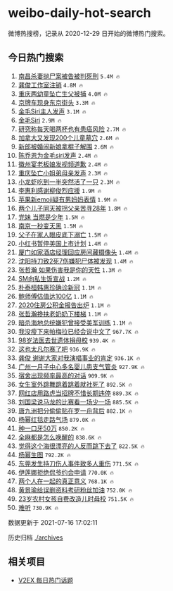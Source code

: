 # weibo-daily-hot-search

微博热搜榜，记录从 2020-12-29 日开始的微博热门搜索。

## 今日热门搜索

<!-- BEGIN -->

1. [南昌杀妻抛尸案被告被判死刑](https://s.weibo.com/weibo?q=%23%E5%8D%97%E6%98%8C%E6%9D%80%E5%A6%BB%E6%8A%9B%E5%B0%B8%E6%A1%88%E8%A2%AB%E5%91%8A%E8%A2%AB%E5%88%A4%E6%AD%BB%E5%88%91%23&Refer=top) `5.4M 🔥`
1. [龚俊工作室注销](https://s.weibo.com/weibo?q=%23%E9%BE%9A%E4%BF%8A%E5%B7%A5%E4%BD%9C%E5%AE%A4%E6%B3%A8%E9%94%80%23&Refer=top) `4.8M 🔥`
1. [重庆两幼童坠亡生父被捕](https://s.weibo.com/weibo?q=%23%E9%87%8D%E5%BA%86%E4%B8%A4%E5%B9%BC%E7%AB%A5%E5%9D%A0%E4%BA%A1%E7%94%9F%E7%88%B6%E8%A2%AB%E6%8D%95%23&Refer=top) `4.0M 🔥`
1. [京牌车现身东京街头](https://s.weibo.com/weibo?q=%23%E4%BA%AC%E7%89%8C%E8%BD%A6%E7%8E%B0%E8%BA%AB%E4%B8%9C%E4%BA%AC%E8%A1%97%E5%A4%B4%23&Refer=top) `3.3M 🔥`
1. [金毛Siri主人发声](https://s.weibo.com/weibo?q=%23%E9%87%91%E6%AF%9BSiri%E4%B8%BB%E4%BA%BA%E5%8F%91%E5%A3%B0%23&Refer=top) `3.1M 🔥`
1. [金毛Siri](https://s.weibo.com/weibo?q=%23%E9%87%91%E6%AF%9BSiri%23&Refer=top) `2.9M 🔥`
1. [研究称每天喝两杯也有患癌风险](https://s.weibo.com/weibo?q=%23%E7%A0%94%E7%A9%B6%E7%A7%B0%E6%AF%8F%E5%A4%A9%E5%96%9D%E4%B8%A4%E6%9D%AF%E4%B9%9F%E6%9C%89%E6%82%A3%E7%99%8C%E9%A3%8E%E9%99%A9%23&Refer=top) `2.7M 🔥`
1. [加拿大又发现200个儿童墓穴](https://s.weibo.com/weibo?q=%23%E5%8A%A0%E6%8B%BF%E5%A4%A7%E5%8F%88%E5%8F%91%E7%8E%B0200%E4%B8%AA%E5%84%BF%E7%AB%A5%E5%A2%93%E7%A9%B4%23&Refer=top) `2.6M 🔥`
1. [新郎被婚闹新娘拿棍子解围](https://s.weibo.com/weibo?q=%23%E6%96%B0%E9%83%8E%E8%A2%AB%E5%A9%9A%E9%97%B9%E6%96%B0%E5%A8%98%E6%8B%BF%E6%A3%8D%E5%AD%90%E8%A7%A3%E5%9B%B4%23&Refer=top) `2.6M 🔥`
1. [陈乔恩为金毛siri发声](https://s.weibo.com/weibo?q=%E9%99%88%E4%B9%94%E6%81%A9%E4%B8%BA%E9%87%91%E6%AF%9Bsiri%E5%8F%91%E5%A3%B0&Refer=top) `2.4M 🔥`
1. [徽州宴老板娘发视频道歉](https://s.weibo.com/weibo?q=%23%E5%BE%BD%E5%B7%9E%E5%AE%B4%E8%80%81%E6%9D%BF%E5%A8%98%E5%8F%91%E8%A7%86%E9%A2%91%E9%81%93%E6%AD%89%23&Refer=top) `2.4M 🔥`
1. [重庆坠亡小姐弟母亲发声](https://s.weibo.com/weibo?q=%23%E9%87%8D%E5%BA%86%E5%9D%A0%E4%BA%A1%E5%B0%8F%E5%A7%90%E5%BC%9F%E6%AF%8D%E4%BA%B2%E5%8F%91%E5%A3%B0%23&Refer=top) `2.3M 🔥`
1. [小龙虾吃到一半突然活了一只](https://s.weibo.com/weibo?q=%23%E5%B0%8F%E9%BE%99%E8%99%BE%E5%90%83%E5%88%B0%E4%B8%80%E5%8D%8A%E7%AA%81%E7%84%B6%E6%B4%BB%E4%BA%86%E4%B8%80%E5%8F%AA%23&Refer=top) `2.3M 🔥`
1. [李惠利感谢柳俊烈应援](https://s.weibo.com/weibo?q=%23%E6%9D%8E%E6%83%A0%E5%88%A9%E6%84%9F%E8%B0%A2%E6%9F%B3%E4%BF%8A%E7%83%88%E5%BA%94%E6%8F%B4%23&Refer=top) `1.9M 🔥`
1. [苹果新emoji疑有男妈妈表情](https://s.weibo.com/weibo?q=%23%E8%8B%B9%E6%9E%9C%E6%96%B0emoji%E7%96%91%E6%9C%89%E7%94%B7%E5%A6%88%E5%A6%88%E8%A1%A8%E6%83%85%23&Refer=top) `1.9M 🔥`
1. [两个儿子同天被拐父亲苦寻28年](https://s.weibo.com/weibo?q=%23%E4%B8%A4%E4%B8%AA%E5%84%BF%E5%AD%90%E5%90%8C%E5%A4%A9%E8%A2%AB%E6%8B%90%E7%88%B6%E4%BA%B2%E8%8B%A6%E5%AF%BB28%E5%B9%B4%23&Refer=top) `1.8M 🔥`
1. [党妹 当燃是少年](https://s.weibo.com/weibo?q=%E5%85%9A%E5%A6%B9%20%E5%BD%93%E7%87%83%E6%98%AF%E5%B0%91%E5%B9%B4&Refer=top) `1.5M 🔥`
1. [南京一秒变天黑](https://s.weibo.com/weibo?q=%23%E5%8D%97%E4%BA%AC%E4%B8%80%E7%A7%92%E5%8F%98%E5%A4%A9%E9%BB%91%23&Refer=top) `1.5M 🔥`
1. [父子在家人眼皮底下溺亡](https://s.weibo.com/weibo?q=%23%E7%88%B6%E5%AD%90%E5%9C%A8%E5%AE%B6%E4%BA%BA%E7%9C%BC%E7%9A%AE%E5%BA%95%E4%B8%8B%E6%BA%BA%E4%BA%A1%23&Refer=top) `1.5M 🔥`
1. [小红书暂停美国上市计划](https://s.weibo.com/weibo?q=%23%E5%B0%8F%E7%BA%A2%E4%B9%A6%E6%9A%82%E5%81%9C%E7%BE%8E%E5%9B%BD%E4%B8%8A%E5%B8%82%E8%AE%A1%E5%88%92%23&Refer=top) `1.4M 🔥`
1. [厦门如家酒店经理回应房间藏摄像头](https://s.weibo.com/weibo?q=%23%E5%8E%A6%E9%97%A8%E5%A6%82%E5%AE%B6%E9%85%92%E5%BA%97%E7%BB%8F%E7%90%86%E5%9B%9E%E5%BA%94%E6%88%BF%E9%97%B4%E8%97%8F%E6%91%84%E5%83%8F%E5%A4%B4%23&Refer=top) `1.4M 🔥`
1. [沈阳持刀致2死7伤嫌犯尸体被发现](https://s.weibo.com/weibo?q=%23%E6%B2%88%E9%98%B3%E6%8C%81%E5%88%80%E8%87%B42%E6%AD%BB7%E4%BC%A4%E5%AB%8C%E7%8A%AF%E5%B0%B8%E4%BD%93%E8%A2%AB%E5%8F%91%E7%8E%B0%23&Refer=top) `1.4M 🔥`
1. [张哲瀚 如果伤害我是你的天性](https://s.weibo.com/weibo?q=%E5%BC%A0%E5%93%B2%E7%80%9A%20%E5%A6%82%E6%9E%9C%E4%BC%A4%E5%AE%B3%E6%88%91%E6%98%AF%E4%BD%A0%E7%9A%84%E5%A4%A9%E6%80%A7&Refer=top) `1.3M 🔥`
1. [SM向私生饭宣战](https://s.weibo.com/weibo?q=%23SM%E5%90%91%E7%A7%81%E7%94%9F%E9%A5%AD%E5%AE%A3%E6%88%98%23&Refer=top) `1.2M 🔥`
1. [朴泰桓韩惠珍确诊新冠](https://s.weibo.com/weibo?q=%23%E6%9C%B4%E6%B3%B0%E6%A1%93%E9%9F%A9%E6%83%A0%E7%8F%8D%E7%A1%AE%E8%AF%8A%E6%96%B0%E5%86%A0%23&Refer=top) `1.1M 🔥`
1. [鲍师傅估值达100亿](https://s.weibo.com/weibo?q=%23%E9%B2%8D%E5%B8%88%E5%82%85%E4%BC%B0%E5%80%BC%E8%BE%BE100%E4%BA%BF%23&Refer=top) `1.1M 🔥`
1. [2020住房公积金报告出炉](https://s.weibo.com/weibo?q=%232020%E4%BD%8F%E6%88%BF%E5%85%AC%E7%A7%AF%E9%87%91%E6%8A%A5%E5%91%8A%E5%87%BA%E7%82%89%23&Refer=top) `1.1M 🔥`
1. [张哲瀚搀扶老奶奶下楼梯](https://s.weibo.com/weibo?q=%23%E5%BC%A0%E5%93%B2%E7%80%9A%E6%90%80%E6%89%B6%E8%80%81%E5%A5%B6%E5%A5%B6%E4%B8%8B%E6%A5%BC%E6%A2%AF%23&Refer=top) `1.1M 🔥`
1. [暗杀海地总统嫌犯曾接受美军训练](https://s.weibo.com/weibo?q=%23%E6%9A%97%E6%9D%80%E6%B5%B7%E5%9C%B0%E6%80%BB%E7%BB%9F%E5%AB%8C%E7%8A%AF%E6%9B%BE%E6%8E%A5%E5%8F%97%E7%BE%8E%E5%86%9B%E8%AE%AD%E7%BB%83%23&Refer=top) `1.1M 🔥`
1. [我没瘦下来帕梅拉已经会说中文了](https://s.weibo.com/weibo?q=%23%E6%88%91%E6%B2%A1%E7%98%A6%E4%B8%8B%E6%9D%A5%E5%B8%95%E6%A2%85%E6%8B%89%E5%B7%B2%E7%BB%8F%E4%BC%9A%E8%AF%B4%E4%B8%AD%E6%96%87%E4%BA%86%23&Refer=top) `967.7K 🔥`
1. [98岁法医去世遗体捐母校](https://s.weibo.com/weibo?q=%2398%E5%B2%81%E6%B3%95%E5%8C%BB%E5%8E%BB%E4%B8%96%E9%81%97%E4%BD%93%E6%8D%90%E6%AF%8D%E6%A0%A1%23&Refer=top) `939.4K 🔥`
1. [这也太凡尔赛了吧](https://s.weibo.com/weibo?q=%23%E8%BF%99%E4%B9%9F%E5%A4%AA%E5%87%A1%E5%B0%94%E8%B5%9B%E4%BA%86%E5%90%A7%23&Refer=top) `936.9K 🔥`
1. [龚俊 谢谢大家对我演唱事业的肯定](https://s.weibo.com/weibo?q=%E9%BE%9A%E4%BF%8A%20%E8%B0%A2%E8%B0%A2%E5%A4%A7%E5%AE%B6%E5%AF%B9%E6%88%91%E6%BC%94%E5%94%B1%E4%BA%8B%E4%B8%9A%E7%9A%84%E8%82%AF%E5%AE%9A&Refer=top) `936.1K 🔥`
1. [广州一月子中心多名婴儿患支气管炎](https://s.weibo.com/weibo?q=%23%E5%B9%BF%E5%B7%9E%E4%B8%80%E6%9C%88%E5%AD%90%E4%B8%AD%E5%BF%83%E5%A4%9A%E5%90%8D%E5%A9%B4%E5%84%BF%E6%82%A3%E6%94%AF%E6%B0%94%E7%AE%A1%E7%82%8E%23&Refer=top) `927.9K 🔥`
1. [宿舍出现频率最高的对话](https://s.weibo.com/weibo?q=%23%E5%AE%BF%E8%88%8D%E5%87%BA%E7%8E%B0%E9%A2%91%E7%8E%87%E6%9C%80%E9%AB%98%E7%9A%84%E5%AF%B9%E8%AF%9D%23&Refer=top) `909.9K 🔥`
1. [女生室外跳舞跳着跳着就社死了](https://s.weibo.com/weibo?q=%23%E5%A5%B3%E7%94%9F%E5%AE%A4%E5%A4%96%E8%B7%B3%E8%88%9E%E8%B7%B3%E7%9D%80%E8%B7%B3%E7%9D%80%E5%B0%B1%E7%A4%BE%E6%AD%BB%E4%BA%86%23&Refer=top) `892.5K 🔥`
1. [网红店用路虎当招牌不惜长期违停](https://s.weibo.com/weibo?q=%23%E7%BD%91%E7%BA%A2%E5%BA%97%E7%94%A8%E8%B7%AF%E8%99%8E%E5%BD%93%E6%8B%9B%E7%89%8C%E4%B8%8D%E6%83%9C%E9%95%BF%E6%9C%9F%E8%BF%9D%E5%81%9C%23&Refer=top) `889.3K 🔥`
1. [刘国梁说马龙的比赛看一场少一场](https://s.weibo.com/weibo?q=%23%E5%88%98%E5%9B%BD%E6%A2%81%E8%AF%B4%E9%A9%AC%E9%BE%99%E7%9A%84%E6%AF%94%E8%B5%9B%E7%9C%8B%E4%B8%80%E5%9C%BA%E5%B0%91%E4%B8%80%E5%9C%BA%23&Refer=top) `885.5K 🔥`
1. [唐九洲把分偷偷贴在罗一舟背后](https://s.weibo.com/weibo?q=%23%E5%94%90%E4%B9%9D%E6%B4%B2%E6%8A%8A%E5%88%86%E5%81%B7%E5%81%B7%E8%B4%B4%E5%9C%A8%E7%BD%97%E4%B8%80%E8%88%9F%E8%83%8C%E5%90%8E%23&Refer=top) `882.1K 🔥`
1. [杨幂红毯走路气场](https://s.weibo.com/weibo?q=%23%E6%9D%A8%E5%B9%82%E7%BA%A2%E6%AF%AF%E8%B5%B0%E8%B7%AF%E6%B0%94%E5%9C%BA%23&Refer=top) `879.0K 🔥`
1. [种一口牙50万](https://s.weibo.com/weibo?q=%23%E7%A7%8D%E4%B8%80%E5%8F%A3%E7%89%9950%E4%B8%87%23&Refer=top) `850.2K 🔥`
1. [全麻都是怎么唤醒的](https://s.weibo.com/weibo?q=%23%E5%85%A8%E9%BA%BB%E9%83%BD%E6%98%AF%E6%80%8E%E4%B9%88%E5%94%A4%E9%86%92%E7%9A%84%23&Refer=top) `838.6K 🔥`
1. [觉得这个海很漂亮的人反而跳下去了](https://s.weibo.com/weibo?q=%23%E8%A7%89%E5%BE%97%E8%BF%99%E4%B8%AA%E6%B5%B7%E5%BE%88%E6%BC%82%E4%BA%AE%E7%9A%84%E4%BA%BA%E5%8F%8D%E8%80%8C%E8%B7%B3%E4%B8%8B%E5%8E%BB%E4%BA%86%23&Refer=top) `822.5K 🔥`
1. [杨幂生图](https://s.weibo.com/weibo?q=%23%E6%9D%A8%E5%B9%82%E7%94%9F%E5%9B%BE%23&Refer=top) `792.2K 🔥`
1. [东莞发生持刀伤人事件致多人重伤](https://s.weibo.com/weibo?q=%E4%B8%9C%E8%8E%9E%E5%8F%91%E7%94%9F%E6%8C%81%E5%88%80%E4%BC%A4%E4%BA%BA%E4%BA%8B%E4%BB%B6%E8%87%B4%E5%A4%9A%E4%BA%BA%E9%87%8D%E4%BC%A4&Refer=top) `771.5K 🔥`
1. [伊莲娜拒绝侃爷约会申请](https://s.weibo.com/weibo?q=%23%E4%BC%8A%E8%8E%B2%E5%A8%9C%E6%8B%92%E7%BB%9D%E4%BE%83%E7%88%B7%E7%BA%A6%E4%BC%9A%E7%94%B3%E8%AF%B7%23&Refer=top) `770.0K 🔥`
1. [两个人在一起的真正意义](https://s.weibo.com/weibo?q=%23%E4%B8%A4%E4%B8%AA%E4%BA%BA%E5%9C%A8%E4%B8%80%E8%B5%B7%E7%9A%84%E7%9C%9F%E6%AD%A3%E6%84%8F%E4%B9%89%23&Refer=top) `768.1K 🔥`
1. [黄景瑜给误删资料考研粉丝加油](https://s.weibo.com/weibo?q=%23%E9%BB%84%E6%99%AF%E7%91%9C%E7%BB%99%E8%AF%AF%E5%88%A0%E8%B5%84%E6%96%99%E8%80%83%E7%A0%94%E7%B2%89%E4%B8%9D%E5%8A%A0%E6%B2%B9%23&Refer=top) `752.0K 🔥`
1. [23岁农村女孩自费改造儿时母校](https://s.weibo.com/weibo?q=%2323%E5%B2%81%E5%86%9C%E6%9D%91%E5%A5%B3%E5%AD%A9%E8%87%AA%E8%B4%B9%E6%94%B9%E9%80%A0%E5%84%BF%E6%97%B6%E6%AF%8D%E6%A0%A1%23&Refer=top) `751.5K 🔥`
1. [难听](https://s.weibo.com/weibo?q=%E9%9A%BE%E5%90%AC&Refer=top) `730.9K 🔥`

数据更新于 2021-07-16 17:02:11

<!-- END -->

历史归档 [./archives](./archives)

## 相关项目

- [V2EX 每日热门话题](https://github.com/boojack/v2ex-daily-hot-topic)

